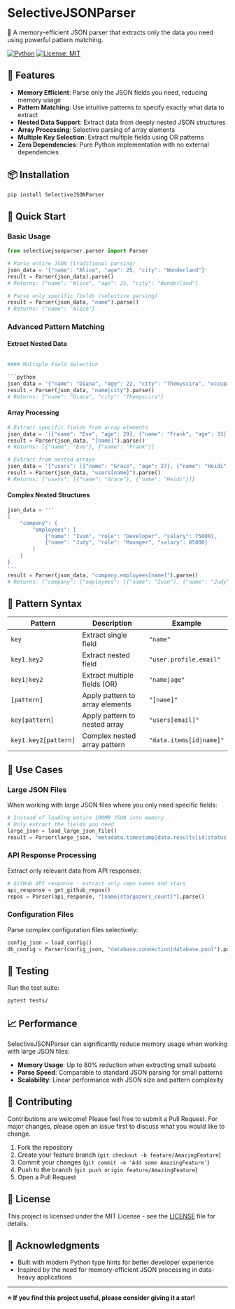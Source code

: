 # SelectiveJSONParser

🎯 A memory-efficient JSON parser that extracts only the data you need using powerful pattern matching.

[![Python](https://img.shields.io/badge/python-3.11%2B-blue.svg)](https://python.org)
[![License: MIT](https://img.shields.io/badge/License-MIT-yellow.svg)](https://opensource.org/licenses/MIT)

## 🚀 Features

- **Memory Efficient**: Parse only the JSON fields you need, reducing memory usage
- **Pattern Matching**: Use intuitive patterns to specify exactly what data to extract
- **Nested Data Support**: Extract data from deeply nested JSON structures
- **Array Processing**: Selective parsing of array elements
- **Multiple Key Selection**: Extract multiple fields using OR patterns
- **Zero Dependencies**: Pure Python implementation with no external dependencies

## 📦 Installation

```bash
pip install SelectiveJSONParser
```

## 🔧 Quick Start

### Basic Usage

```python
from selectivejsonparser.parser import Parser

# Parse entire JSON (traditional parsing)
json_data = '{"name": "Alice", "age": 25, "city": "Wonderland"}'
result = Parser(json_data).parse()
# Returns: {"name": "Alice", "age": 25, "city": "Wonderland"}

# Parse only specific fields (selective parsing)
result = Parser(json_data, "name").parse()
# Returns: {"name": "Alice"}
```

### Advanced Pattern Matching

#### Extract Nested Data

```python

#### Multiple Field Selection

```python
json_data = '{"name": "Diana", "age": 22, "city": "Themyscira", "occupation": "Warrior"}'
result = Parser(json_data, "name|city").parse()
# Returns: {"name": "Diana", "city": "Themyscira"}
```

#### Array Processing

```python
# Extract specific fields from array elements
json_data = '[{"name": "Eve", "age": 29}, {"name": "Frank", "age": 33}]'
result = Parser(json_data, "[name]").parse()
# Returns: [{"name": "Eve"}, {"name": "Frank"}]

# Extract from nested arrays
json_data = '{"users": [{"name": "Grace", "age": 27}, {"name": "Heidi", "age": 31}]}'
result = Parser(json_data, "users[name]").parse()
# Returns: {"users": [{"name": "Grace"}, {"name": "Heidi"}]}
```

#### Complex Nested Structures

```python
json_data = '''
{
    "company": {
        "employees": [
            {"name": "Ivan", "role": "Developer", "salary": 75000},
            {"name": "Judy", "role": "Manager", "salary": 85000}
        ]
    }
}
'''
result = Parser(json_data, "company.employees[name]").parse()
# Returns: {"company": {"employees": [{"name": "Ivan"}, {"name": "Judy"}]}}
```

## 📝 Pattern Syntax

| Pattern | Description | Example |
|---------|-------------|---------|
| `key` | Extract single field | `"name"` |
| `key1.key2` | Extract nested field | `"user.profile.email"` |
| `key1\|key2` | Extract multiple fields (OR) | `"name\|age"` |
| `[pattern]` | Apply pattern to array elements | `"[name]"` |
| `key[pattern]` | Apply pattern to nested array | `"users[email]"` |
| `key1.key2[pattern]` | Complex nested array pattern | `"data.items[id\|name]"` |

## 🎯 Use Cases

### Large JSON Files

When working with large JSON files where you only need specific fields:

```python
# Instead of loading entire 100MB JSON into memory
# Only extract the fields you need
large_json = load_large_json_file()
result = Parser(large_json, "metadata.timestamp|data.results[id|status]").parse()
```

### API Response Processing

Extract only relevant data from API responses:

```python
# GitHub API response - extract only repo names and stars
api_response = get_github_repos()
repos = Parser(api_response, "[name|stargazers_count]").parse()
```

### Configuration Files

Parse complex configuration files selectively:

```python
config_json = load_config()
db_config = Parser(config_json, "database.connection|database.pool").parse()
```

## 🧪 Testing

Run the test suite:

```bash
pytest tests/
```

## 📈 Performance

SelectiveJSONParser can significantly reduce memory usage when working with large JSON files:

- **Memory Usage**: Up to 80% reduction when extracting small subsets
- **Parse Speed**: Comparable to standard JSON parsing for small patterns
- **Scalability**: Linear performance with JSON size and pattern complexity

## 🤝 Contributing

Contributions are welcome! Please feel free to submit a Pull Request. For major changes, please open an issue first to discuss what you would like to change.

1. Fork the repository
2. Create your feature branch (`git checkout -b feature/AmazingFeature`)
3. Commit your changes (`git commit -m 'Add some AmazingFeature'`)
4. Push to the branch (`git push origin feature/AmazingFeature`)
5. Open a Pull Request

## 📄 License

This project is licensed under the MIT License - see the [LICENSE](LICENSE) file for details.

## 🙏 Acknowledgments

- Built with modern Python type hints for better developer experience
- Inspired by the need for memory-efficient JSON processing in data-heavy applications

---

**⭐ If you find this project useful, please consider giving it a star!**
